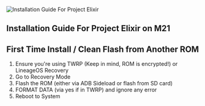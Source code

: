 ![Installation Guide For Project Elixir](https://i.imgur.com/3UmK6nS.png "Installation")

## Installation Guide For Project Elixir on M21

## First Time Install / Clean Flash from Another ROM

1. Ensure you're using TWRP (Keep in mind, ROM is encrypted!) or LineageOS Recovery
2. Go to Recovery Mode
3. Flash the ROM (either via ADB Sideload or flash from SD card)
4. FORMAT DATA (via yes if in TWRP) and ignore any error
5. Reboot to System
